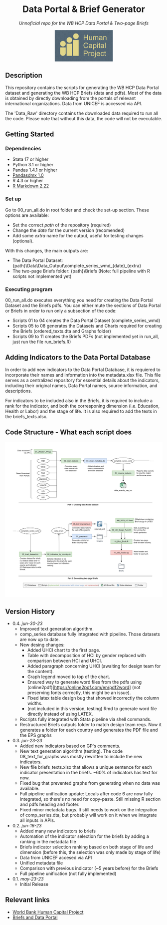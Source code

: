 <h1 align="center">Data Portal & Brief Generator</h1>
<p align="center"><i>Unnoficial repo for the WB HCP Data Portal & Two-page Briefs</i></p>
<div align="center">
<a href="https://www.worldbank.org/en/publication/human-capital">
    <img src="https://github.com/Queeno11/Data-Portal-Brief-Generator/blob/dbf0e3bf626258b10b32becce86424e36b5ade47/HCP_logo.png" alt="Logo" width="auto" height="100">
</a>
</div>

## Description
This repository contains the scripts for generating the WB HCP Data Portal dataset and generating the WB HCP Briefs (data and pdfs). Most of the data is obtained by directly downloading from the portals of relevant international organizations. Data from UNICEF is accessed via API. 

The 'Data_Raw' directory contains the downloaded data required to run all the code. Please note that without this data, the code will not be executable.

## Getting Started

### Dependencies

* Stata 17 or higher
* Python 3.1 or higher
* Pandas  1.4.1 or higher
* [Pandasdmx 1.0](https://pandasdmx.readthedocs.io/en/v1.0/)
* R 4.3 or higher
* [R Markdown 2.22](https://rmarkdown.rstudio.com)

### Set up

Go to 00_run_all.do in root folder and check the set-up section. These options are available:

* Set the correct *path* of the repository (required)
* Change the *date* for the current version (recomended)
* Add some *extra* name for the output, useful for testing changes (optional). 

With this changes, the main outputs are: 

* The Data Portal Dataset: {path}\Data\Data_Output\complete_series_wmd_{date}_{extra}
* The two-page Briefs folder: {path}\Briefs (Note: full pipeline with R scripts not implemented yet)

### Executing program

00_run_all.do executes everything you need for creating the Data Portal Dataset and the Briefs pdfs. You can either mute the sections of Data Portal or Briefs in order to run only a subsection of the code:

* Scripts 01 to 04 creates the Data Portal Dataset (complete_series_wmd)
* Scripts 05 to 08 generates the Datasets and Charts required for creating the Briefs (ordered_texts.dta and Graphs folder)
* Scripts 09 to 11 creates the Briefs PDFs (not implemented yet in run_all, just run the file run_briefs.R)

## Adding Indicators to the Data Portal Database

In order to add new indicators to the Data Portal Database, it is requiered to incorporate their names and information into the metadata.xlsx file. This file serves as a centralized repository for essential details about the indicators, including their original names, Data Portal names, source information, and descriptions.

For indicators to be included also in the Briefs, it is required to include a rank for the indicator, and both the corresponing dimension (i.e. Education, Health or Labor) and the stage of life. It is also required to add the texts in the briefs_texts.xlsx.

## Code Structure - What each script does


![Pipeline of the code](https://github.com/Queeno11/Data-Portal-Brief-Generator/blob/aeb692939696927108f9c16c12c4db483081d2d4/UML%20long.png)


<!-- ## Help

Any advise for common problems or issues.
```
command to run if program contains helper info
``` -->

<!-- ## Authors

Contributors names and contact info

Dominique Pizzie  
[@DomPizzie](https://twitter.com/dompizzie) -->

## Version History
* 0.4. *jun-30-23*
    * Improved text generation algorithm.
    * comp_series database fully integrated with pipeline. Those datasets are now up to date.
    * New desing changes:
      * Added UHCI chart to the first page.
      * Table with decomposition of HCI by gender replaced with comparison between HCI and UHCI.
      * Added paragraph concerning UHCI (awaiting for design team for the content).
      * Graph legend moved to top of the chart.
      * Ensured way to generate word files from the pdfs using (online2pdf)[https://online2pdf.com/en/pdf2word] (not preserving fonts correctly, this might be an issue).
      * Fixed latex table design bug that showed incorrectly the column widths.
      * (not included in this version, testing) Rmd to generate word file directly instead of using LATEX. 
    * Rscripts fully integrated with Stata pipeline via shell commands.
    * Restructured Briefs outputs folder to match design team reqs. Now it generates a folder for each country and generates the PDF file and the EPS graphs
* 0.3. *jun-23-23*
    * Added new indicators based on GP's comments.
    * New text generation algorithm (testing). The code 08_text_for_graphs was mostly rewritten to include the new indicators.
    * New file briefs_texts.xlsx that allows a unique sentence for each indicator presentation in the briefs. ~60% of indicators has text for now.
    * Fixed bug that prevented graphs from generating when no data was available.
    * Full pipeline unification update: Locals after code 6 are now fully integrated, so there's no need for copy-paste. Still missing R section and pdfs heading and footer.
    * Fixed minor metadata bugs. It still needs to work on the integration of comp_series.dta, but probably will work on it when we integrate all inputs in APIs.
* 0.2. *jun-16-23*
    * Added many new indicators to briefs 
    * Automation of the indicator selection for the briefs by adding a ranking in the metadata file
    * Briefs indicator selection ranking based on both stage of life and dimension (before this, the selection was only made by stage of life) 
    * Data from UNICEF accesed via API
    * Unified metadata file
    * Comparison with previous indicator (~5 years before) for the Briefs
    * Full pipeline unification (not fully implemented)
* 0.1. *may-23-23*
    * Initial Release

<!-- ## License

This project is licensed under the [NAME HERE] License - see the LICENSE.md file for details -->

## Relevant links

* [World Bank Human Capital Project](https://www.worldbank.org/en/publication/human-capital)
* [Briefs and Data Portal](https://www.worldbank.org/en/publication/human-capital#Data)
